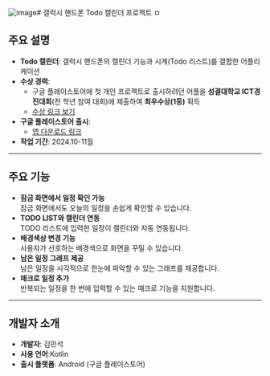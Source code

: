![image](https://github.com/user-attachments/assets/036818b8-b6bc-4f9a-b6ab-592733ea35fc)# 갤럭시 핸드폰 Todo 캘린더 프로젝트
ㅁ
## 주요 설명
- **Todo 캘린더**: 갤럭시 핸드폰의 캘린더 기능과 시계(Todo 리스트)를 결합한 어플리케이션
- **수상 경력**: 
  - 구글 플레이스토어에 첫 개인 프로젝트로 출시하려던 어플을 **성결대학교 ICT경진대회**(전 학년 참여 대회)에 제출하여 **최우수상(1등)** 획득
  - [수상 링크 보기](https://www.sungkyul.ac.kr/sungkyulice/4167/subview.do?enc=Zm5jdDF8QEB8JTJGYmJzJTJGc3VuZ2t5dWxpY2UlMkYxMzc3JTJGMzY3MDQlMkZhcnRjbFZpZXcuZG8lM0Zpc1ZpZXdNaW5lJTNEZmFsc2UlMjZiYnNDbFNlcSUzRCUyNnNyY2hXcmQlM0QlMjZyZ3NCZ25kZVN0ciUzRCUyNnBhZ2UlM0QxJTI2YmJzT3BlbldyZFNlcSUzRCUyNnJnc0VuZGRlU3RyJTNEJTI2c3JjaENvbHVtbiUzRCUyNnBhc3N3b3JkJTNEJTI2)
- **구글 플레이스토어 출시**: 
  - [앱 다운로드 링크](https://play.google.com/store/apps/details?id=com.minseok.reminderscreen)
- **작업 기간**: 2024.10-11월

---

## 주요 기능
- **잠금 화면에서 일정 확인 가능**  
  잠금 화면에서도 오늘의 일정을 손쉽게 확인할 수 있습니다.
- **TODO LIST와 캘린더 연동**  
  TODO 리스트에 입력한 일정이 캘린더와 자동 연동됩니다.
- **배경색상 변경 기능**  
  사용자가 선호하는 배경색으로 화면을 꾸밀 수 있습니다.
- **남은 일정 그래프 제공**  
  남은 일정을 시각적으로 한눈에 파악할 수 있는 그래프를 제공합니다.
- **매크로 일정 추가**  
  반복되는 일정을 한 번에 입력할 수 있는 매크로 기능을 지원합니다.

---


## 개발자 소개
- **개발자**: 김민석
- **사용 언어**:Kotlin
- **출시 플랫폼**: Android (구글 플레이스토어)
